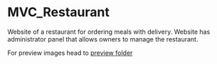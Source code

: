 # MVC_Restaurant

Website of a restaurant for ordering meals with delivery. Website has administrator panel that allows owners to manage the restaurant.

For preview images head to [preview folder](preview/)
